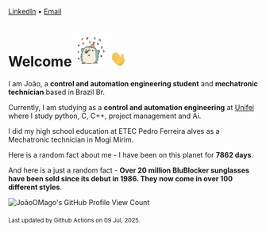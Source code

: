 [LinkedIn](https://www.linkedin.com/in/joão-pedro-gozzoli-b95641301/) &bull;
[Email](joaopedrogozzoli@gmail.com)

# Welcome <img src="happy.gif" height="64px" /> <img src="wave.gif" height="32px" />

I am João, a  **control and automation engineering student** and **mechatronic technician** based in Brazil Br.

Currently, I am studying as a **control and automation engineering** at [Unifei](https://unifei.edu.br) where I study python, C, C++, project management and Ai.

I did my high school education at ETEC Pedro Ferreira alves as a Mechatronic technician in Mogi Mirim.

Here is a random fact about me - I have been on this planet for **7862 days**.

And here is a just a random fact -  **Over 20 million BluBlocker sunglasses have been sold since its debut in 1986. They now come in over 100 different styles**.

![JoãoOMago's GitHub Profile View Count](https://komarev.com/ghpvc/?username=JoaoOMago)

<sub>Last updated by Github Actions on 09 Jul, 2025.</sub>
